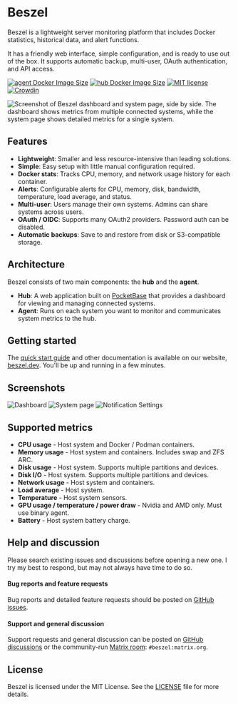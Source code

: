 # Beszel

Beszel is a lightweight server monitoring platform that includes Docker statistics, historical data, and alert functions.

It has a friendly web interface, simple configuration, and is ready to use out of the box. It supports automatic backup, multi-user, OAuth authentication, and API access.

[![agent Docker Image Size](https://img.shields.io/docker/image-size/henrygd/beszel-agent/latest?logo=docker&label=agent%20image%20size)](https://hub.docker.com/r/henrygd/beszel-agent)
[![hub Docker Image Size](https://img.shields.io/docker/image-size/henrygd/beszel/latest?logo=docker&label=hub%20image%20size)](https://hub.docker.com/r/henrygd/beszel)
[![MIT license](https://img.shields.io/github/license/henrygd/beszel?color=%239944ee)](https://github.com/henrygd/beszel/blob/main/LICENSE)
[![Crowdin](https://badges.crowdin.net/beszel/localized.svg)](https://crowdin.com/project/beszel)

![Screenshot of Beszel dashboard and system page, side by side. The dashboard shows metrics from multiple connected systems, while the system page shows detailed metrics for a single system.](https://henrygd-assets.b-cdn.net/beszel/screenshot-new.png)

## Features

- **Lightweight**: Smaller and less resource-intensive than leading solutions.
- **Simple**: Easy setup with little manual configuration required.
- **Docker stats**: Tracks CPU, memory, and network usage history for each container.
- **Alerts**: Configurable alerts for CPU, memory, disk, bandwidth, temperature, load average, and status.
- **Multi-user**: Users manage their own systems. Admins can share systems across users.
- **OAuth / OIDC**: Supports many OAuth2 providers. Password auth can be disabled.
- **Automatic backups**: Save to and restore from disk or S3-compatible storage.
<!-- - **REST API**: Use or update your data in your own scripts and applications. -->

## Architecture

Beszel consists of two main components: the **hub** and the **agent**.

- **Hub**: A web application built on [PocketBase](https://pocketbase.io/) that provides a dashboard for viewing and managing connected systems.
- **Agent**: Runs on each system you want to monitor and communicates system metrics to the hub.

## Getting started

The [quick start guide](https://beszel.dev/guide/getting-started) and other documentation is available on our website, [beszel.dev](https://beszel.dev). You'll be up and running in a few minutes.

## Screenshots

![Dashboard](https://beszel.dev/image/dashboard.png)
![System page](https://beszel.dev/image/system-full.png)
![Notification Settings](https://beszel.dev/image/settings-notifications.png)

## Supported metrics

- **CPU usage** - Host system and Docker / Podman containers.
- **Memory usage** - Host system and containers. Includes swap and ZFS ARC.
- **Disk usage** - Host system. Supports multiple partitions and devices.
- **Disk I/O** - Host system. Supports multiple partitions and devices.
- **Network usage** - Host system and containers.
- **Load average** - Host system.
- **Temperature** - Host system sensors.
- **GPU usage / temperature / power draw** - Nvidia and AMD only. Must use binary agent.
- **Battery** - Host system battery charge.

## Help and discussion

Please search existing issues and discussions before opening a new one. I try my best to respond, but may not always have time to do so.

#### Bug reports and feature requests

Bug reports and detailed feature requests should be posted on [GitHub issues](https://github.com/henrygd/beszel/issues).

#### Support and general discussion

Support requests and general discussion can be posted on [GitHub discussions](https://github.com/henrygd/beszel/discussions) or the community-run [Matrix room](https://matrix.to/#/#beszel:matrix.org): `#beszel:matrix.org`.

## License

Beszel is licensed under the MIT License. See the [LICENSE](LICENSE) file for more details.
